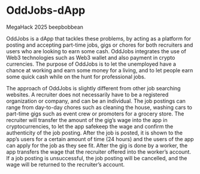 # OddJobs-dApp
MegaHack 2025 beepbobbean

OddJobs is a dApp that tackles these problems, by acting as a platform for posting and accepting part-time jobs, gigs or chores for both recruiters and users who are looking to earn some cash. OddJobs integrates the use of Web3 technologies such as Web3 wallet and also payment in crypto currencies. The purpose of OddJobs is to let the unemployed have a chance at working and earn some money for a living, and to let people earn some quick cash while on the hunt for professional jobs.

The approach of OddJobs is slightly different from other job searching websites. A recruiter does not necessarily have to be a registered organization or company, and can be an individual. The job postings can range from day-to-day chores such as cleaning the house, washing cars to part-time gigs such as event crew or promoters for a grocery store. The recruiter will transfer the amount of the gig’s wage into the app in cryptocurrencies, to let the app safekeep the wage and confirm the authenticity of the job posting. After the job is posted, it is shown to the app’s users for a certain amount of time (24 hours) and the users of the app can apply for the job as they see fit. After the gig is done by a worker, the app transfers the wage that the recruiter offered into the worker’s account. If a job posting is unsuccessful, the job posting will be cancelled, and the wage will be returned to the recruiter’s account.


